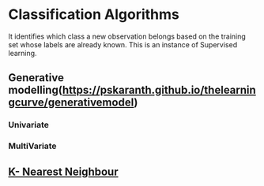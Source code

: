 # Classification Algorithms
 It identifies which class a new observation belongs based on the training set whose labels are already known. This is an instance of Supervised learning.

## Generative modelling(https://pskaranth.github.io/thelearningcurve/generativemodel)
### Univariate
### MultiVariate

## [K- Nearest Neighbour](https://pskaranth.github.io/thelearningcurve/KNN)


